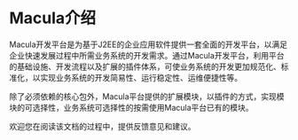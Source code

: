 # Macula介绍

Macula开发平台是为基于J2EE的企业应用软件提供一套全面的开发平台，以满足企业快速发展过程中所需业务系统的开发需求。通过Macula开发平台，利用平台的基础设施、开发流程以及扩展的插件体系，可使业务系统的开发更加规范化、标准化，以实现业务系统的开发简易性、运行稳定性、运维便捷性等。

除了必须依赖的核心包外，Macula平台提供的扩展模块，以插件的方式，实现模块的可选择性，业务系统可选择性的按需使用Macula平台已有的模块。 

欢迎您在阅读该文档的过程中，提供反馈意见和建议。
